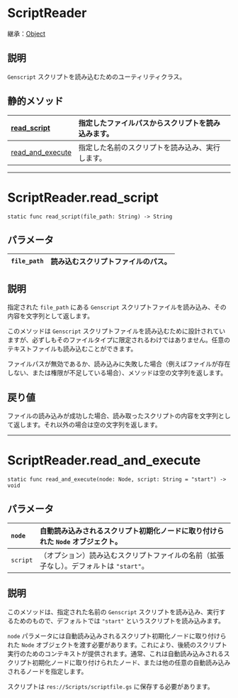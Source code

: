 # ScriptReader

継承：[Object](https://docs.godotengine.org/ja/stable/classes/class_object.html)

## 説明

`Genscript` スクリプトを読み込むためのユーティリティクラス。

## 静的メソッド

|[read_script](#scriptreaderread_script)|指定したファイルパスからスクリプトを読み込みます。|
|:---|:---|
|[read_and_execute](#scriptreaderread_and_execute)|指定した名前のスクリプトを読み込み、実行します。|

---

# ScriptReader.read_script

`static func read_script(file_path: String) -> String`

## パラメータ

|`file_path`|読み込むスクリプトファイルのパス。|
|:---|:---|

## 説明

指定された `file_path` にある `Genscript` スクリプトファイルを読み込み、その内容を文字列として返します。

このメソッドは `Genscript` スクリプトファイルを読み込むために設計されていますが、必ずしもそのファイルタイプに限定されるわけではありません。任意のテキストファイルも読み込むことができます。

ファイルパスが無効であるか、読み込みに失敗した場合（例えばファイルが存在しない、または権限が不足している場合）、メソッドは空の文字列を返します。

## 戻り値

ファイルの読み込みが成功した場合、読み取ったスクリプトの内容を文字列として返します。それ以外の場合は空の文字列を返します。

---

# ScriptReader.read_and_execute

`static func read_and_execute(node: Node, script: String = "start") -> void`  

## パラメータ

|`node`|自動読み込みされるスクリプト初期化ノードに取り付けられた `Node` オブジェクト。|
|:---|:---|
|`script`|（オプション）読み込むスクリプトファイルの名前（拡張子なし）。デフォルトは `"start"`。|

## 説明

このメソッドは、指定された名前の `Genscript` スクリプトを読み込み、実行するためのもので、デフォルトでは `"start"` というスクリプトを読み込みます。

`node` パラメータには自動読み込みされるスクリプト初期化ノードに取り付けられた `Node` オブジェクトを渡す必要があります。これにより、後続のスクリプト実行のためのコンテキストが提供されます。通常、これは自動読み込みされるスクリプト初期化ノードに取り付けられたノード、または他の任意の自動読み込みされるノードを指定します。

スクリプトは `res://Scripts/scriptfile.gs` に保存する必要があります。

